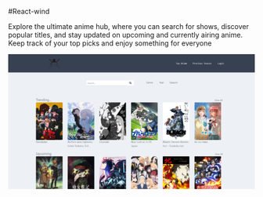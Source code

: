 #React-wind

Explore the ultimate anime hub, where you can search for shows, discover popular titles, and stay updated on upcoming and currently airing anime. Keep track of your top picks and enjoy something for everyone

<img src="https://github.com/FishySenpai/Portfolio/blob/main/public/react-wind.png" />
